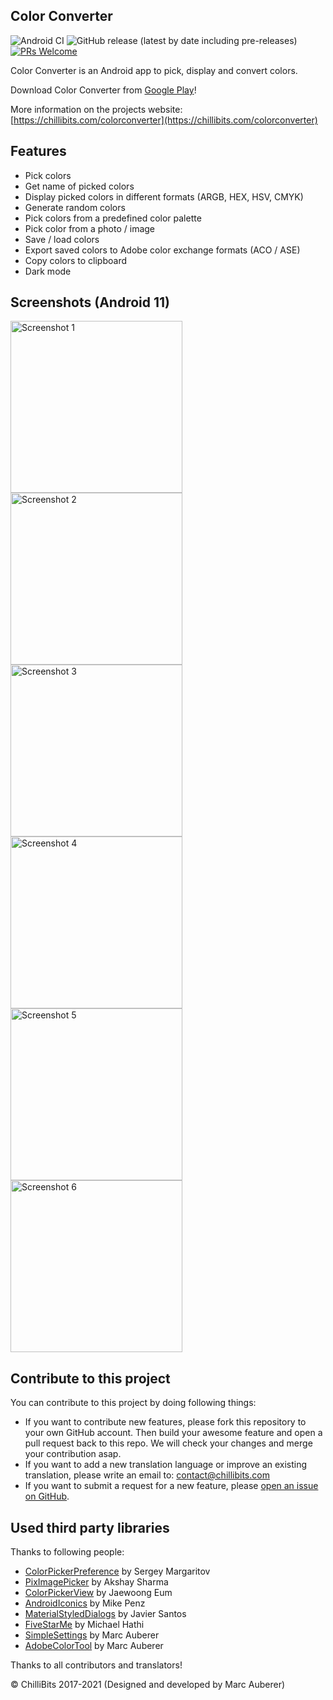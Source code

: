 ## Color Converter
![Android CI](https://github.com/chillibits/color-converter/workflows/Android%20CI/badge.svg)
![GitHub release (latest by date including pre-releases)](https://img.shields.io/github/v/release/chillibits/color-converter?include_prereleases)
[![PRs Welcome](https://img.shields.io/badge/PRs-welcome-brightgreen.svg?style=flat-square)](http://makeapullrequest.com)

Color Converter is an Android app to pick, display and convert colors.

Download Color Converter from [Google Play](https://play.google.com/store/apps/details?id=com.mrgames13.jimdo.colorconverter)!

More information on the projects website: [https://chillibits.com/colorconverter](https://chillibits.com/colorconverter)

## Features
-   Pick colors
-   Get name of picked colors
-   Display picked colors in different formats (ARGB, HEX, HSV, CMYK)
-   Generate random colors
-   Pick colors from a predefined color palette
-   Pick color from a photo / image
-   Save / load colors
-   Export saved colors to Adobe color exchange formats (ACO / ASE)
-   Copy colors to clipboard
-   Dark mode

## Screenshots (Android 11)
<img src="media/1.png" width="275" title="Screenshot 1"> <img src="media/2.png" width="275" title="Screenshot 2"> <img src="media/3.png" width="275" title="Screenshot 3">
<img src="media/4.png" width="275" title="Screenshot 4"> <img src="media/5.png" width="275" title="Screenshot 5"> <img src="media/6.png" width="275" title="Screenshot 6">

## Contribute to this project
You can contribute to this project by doing following things:
-   If you want to contribute new features, please fork this repository to your own GitHub account. Then build your awesome feature and open a pull request back to this repo. We will check your changes and merge your contribution asap.
-   If you want to add a new translation language or improve an existing translation, please write an email to: [contact@chillibits.com](mailto:contact@chillibits.com&subject=Add%20translation)
-   If you want to submit a request for a new feature, please [open an issue on GitHub](https://github.com/ChilliBits/color-converter/issues/new).

## Used third party libraries
Thanks to following people:
-   [ColorPickerPreference](https://github.com/attenzione/android-ColorPickerPreference) by Sergey Margaritov
-   [PixImagePicker](https://github.com/akshay2211/PixImagePicker) by Akshay Sharma
-   [ColorPickerView](https://github.com/skydoves/ColorPickerView) by Jaewoong Eum
-   [AndroidIconics](https://github.com/mikepenz/Android-Iconics) by Mike Penz
-   [MaterialStyledDialogs](https://github.com/javiersantos/MaterialStyledDialogs) by Javier Santos
-   [FiveStarMe](https://github.com/numerative/Five-Star-Me) by Michael Hathi
-   [SimpleSettings](https://github.com/marcauberer/simple-settings) by Marc Auberer
-   [AdobeColorTool](https://github.com/marcauberer/adobe-color-tool) by Marc Auberer

Thanks to all contributors and translators!

© ChilliBits 2017-2021 (Designed and developed by Marc Auberer)

